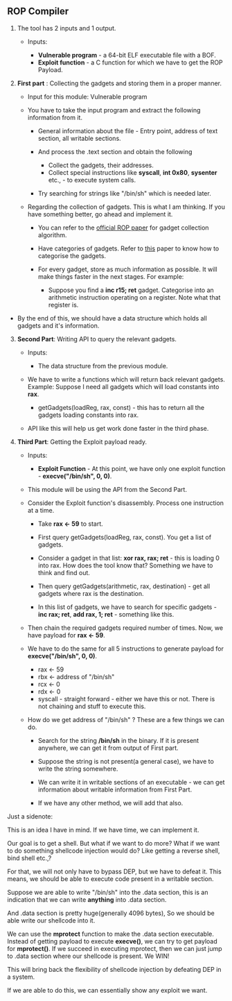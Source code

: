 ## ROP Compiler

1. The tool has 2 inputs and 1 output. 

    * Inputs: 
        
        * **Vulnerable program** - a 64-bit ELF executable file with a BOF.
        * **Exploit function** - a C function for which we have to get the ROP Payload.

2. **First part** : Collecting the gadgets and storing them in a proper manner. 

    * Input for this module: Vulnerable program
    * You have to take the input program and extract the following information from it. 

        * General information about the file - Entry point, address of text section, all writable sections.  
        
        * And process the .text section and obtain the following

            * Collect the gadgets, their addresses. 
            * Collect special instructions like **syscall**, **int 0x80**, **sysenter** etc., - to execute system calls. 
        
        * Try searching for strings like "/bin/sh" which is needed later.


    * Regarding the collection of gadgets. This is what I am thinking. If you have something better, go ahead and implement it. 

        * You can refer to the [official ROP paper](https://github.com/ROPCompiler/Resources/blob/master/ResearchPapers/ROP/RETURN%20ORIENTED%20PROGRAMMING:%20ORIGINAL%20PAPER.pdf) for gadget collection algorithm. 
        * Have categories of gadgets. Refer to [this](https://github.com/ROPCompiler/Resources/blob/master/ResearchPapers/ROP/ROP%20COMPILER%20PAPER%20MIT.pdf) paper to know how to categorise the gadgets. 
        * For every gadget, store as much information as possible. It will make things faster in the next stages. For example: 

            * Suppose you find a **inc r15; ret** gadget. Categorise into an arithmetic instruction operating on a register. Note what that register is. 

* By the end of this, we should have a data structure which holds all gadgets and it's information. 

3. **Second Part**: Writing API to query the relevant gadgets.

    * Inputs: 
        
        * The data structure from the previous module. 

    * We have to write a functions which will return back relevant gadgets. Example: Suppose I need all gadgets which will load constants into **rax**. 

        * getGadgets(loadReg, rax, const) - this has to return all the gadgets loading constants into rax. 

    * API like this will help us get work done faster in the third phase.

4. **Third Part**: Getting the Exploit payload ready.

    * Inputs: 

        * **Exploit Function** - At this point, we have only one exploit function - **execve("/bin/sh", 0, 0)**. 

    * This module will be using the API from the Second Part. 

    * Consider the Exploit function's disassembly. Process one instruction at a time. 

        * Take **rax <- 59** to start. 

        * First query getGadgets(loadReg, rax, const). You get a list of gadgets. 

        * Consider a gadget in that list: **xor rax, rax; ret** - this is loading 0 into rax. How does the tool know that? Something we have to think and find out.

        * Then query getGadgets(arithmetic, rax, destination) - get all gadgets where rax is the destination. 

        * In this list of gadgets, we have to search for specific gadgets - **inc rax; ret**, **add rax, 1; ret** - something like this. 

    * Then chain the required gadgets required number of times. Now, we have payload for **rax <- 59**. 

    * We have to do the same for all 5 instructions to generate payload for **execve("/bin/sh", 0, 0)**. 

        * rax <- 59
        * rbx <- address of "/bin/sh"
        * rcx <- 0
        * rdx <- 0
        * syscall - straight forward - either we have this or not. There is not chaining and stuff to execute this.
    
    * How do we get address of "/bin/sh" ? These are a few things we can do. 

        * Search for the string **/bin/sh** in the binary. If it is present anywhere, we can get it from output of First part. 

        * Suppose the string is not present(a general case), we have to write the string somewhere. 

        * We can write it in writable sections of an executable - we can get information about writable information from First Part.

        * If we have any other method, we will add that also. 
    

Just a sidenote: 

This is an idea I have in mind. If we have time, we can implement it. 

Our goal is to get a shell. But what if we want to do more? What if we want to do something shellcode injection would do? Like getting a reverse shell, bind shell etc.,?

For that, we will not only have to bypass DEP, but we have to defeat it. This means, we should be able to execute code present in a writable section. 

Suppose we are able to write "/bin/sh" into the .data section, this is an indication that we can write **anything** into .data section. 

And .data section is pretty huge(generally 4096 bytes), So we should be able write our shellcode into it. 

We can use the **mprotect** function to make the .data section executable. Instead of getting payload to execute **execve()**, we can try to get payload for **mprotect()**. If we succeed in executing mprotect, then we can just jump to .data section where our shellcode is present. We WIN!

This will bring back the flexibility of shellcode injection by defeating DEP in a system. 

If we are able to do this, we can essentially show any exploit we want. 
